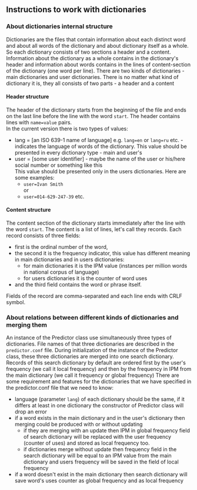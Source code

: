 ## Instructions to work with dictionaries
### About dictionaries internal structure
Dictionaries are the files that contain information about each distinct word and about all words of the dictionary and about dictionary itself as a whole. 
So each dictionary consists of two sections a header and a content.
Information about the dictionary as a whole contains in the dictionary's header and information about words contains in the lines of content-section of the dictionary (one word per line).
There are two kinds of dictionaries - main dictionaries and user dictionaries.
There is no matter what kind of dictionary it is, they all consists of two parts - a header and a content
#### Header structure
The header of the dictionary starts from the beginning of the file and ends on the last line before the line with the word `start`.
The header contains lines with `name=value` pairs.
<br> In the current version there is two types of values:
- lang = [an ISO 639-1 name of language] e.g. `lang=en` or `lang=ru` etc. - indicates the language of words of the dictionary.
This value should be presented in every dictionary type - main and user's
- user = [some user identifier] - maybe the name of the user or his/here social number or something like this<br>
This value should be presented only in the users dictionaries.
  Here are some examples:
  - `user=Ivan Smith` <br>
  or 
  - `user=014-629-247-39` etc.
#### Content structure
The content section of the dictionary starts immediately after the line with the word `start`. 
The content is a list of lines, let's call they records. 
Each record consists of three fields: 
- first is the ordinal number of the word, 
- the second it is the frequency indicator, this value has different meaning in main dictionaries and in users dictionaries:
  - for main dictionaries it is the IPM value (instances per million words in national corpus of language)
  - for users dictionaries it is the counter of word uses
- and the third field contains the word or phrase itself. 

Fields of the record are comma-separated and each line ends with CRLF symbol.

### About relations between different kinds of dictionaries and merging them
An instance of the Predictor class use simultaneously three types of dictionaries. File names of that three dictionaries are described in the `predictor.conf` file.
During initialization of the instance of the Predictor class, these three dictionaries are merged into one search dictionary.
Records of this search dictionary by default are ordered first by the user's frequency (we call it local frequency) and then by the frequency in IPM from the main dictionary (we call it frequency or global frequency)
There are some requirement and features for the dictionaries that we have specified in the predictor.conf file that we need to know:
- language (parameter `lang`) of each dictionary should be the same, if it differs at least in one dictionary the constructor of Predictor class will drop an error
- if a word exists in the main dictionary and in the user's dictionary then merging could be produced with or without updating
  - if they are merging with an update then IPM in global frequency field of search dictionary will be replaced with the user frequency (counter of uses) and stored as local frequency too.
  - if dictionaries merge without update then frequency field in the search dictionary will be equal to an IPM value from the main dictionary and users frequency will be saved in the field of local frequency
- if a word doesn't exist in the main dictionary then search dictionary will save word's uses counter as global frequency and as local frequency

